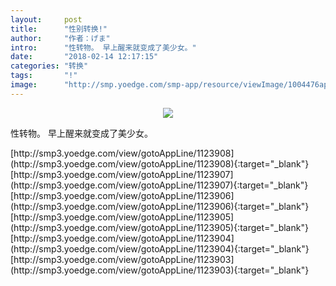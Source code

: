 ```yaml
---
layout:     post
title:      "性别转换!"
author:     "作者：げま"
intro:      "性转物。 早上醒来就变成了美少女。"
date:       "2018-02-14 12:17:15"
categories: "转换"
tags:       "!"
image:      "http://smp.yoedge.com/smp-app/resource/viewImage/1004476appline.png"
---
```

<div style="text-align: center">
<p><img src="http://smp.yoedge.com/smp-app/resource/viewImage/1004476appline.png"/></p>
</div>
<p class="post-meta">
<span>性转物。 早上醒来就变成了美少女。</span>
</p>
[http://smp3.yoedge.com/view/gotoAppLine/1123908](http://smp3.yoedge.com/view/gotoAppLine/1123908){:target="_blank"}
[http://smp3.yoedge.com/view/gotoAppLine/1123907](http://smp3.yoedge.com/view/gotoAppLine/1123907){:target="_blank"}
[http://smp3.yoedge.com/view/gotoAppLine/1123906](http://smp3.yoedge.com/view/gotoAppLine/1123906){:target="_blank"}
[http://smp3.yoedge.com/view/gotoAppLine/1123905](http://smp3.yoedge.com/view/gotoAppLine/1123905){:target="_blank"}
[http://smp3.yoedge.com/view/gotoAppLine/1123904](http://smp3.yoedge.com/view/gotoAppLine/1123904){:target="_blank"}
[http://smp3.yoedge.com/view/gotoAppLine/1123903](http://smp3.yoedge.com/view/gotoAppLine/1123903){:target="_blank"}


